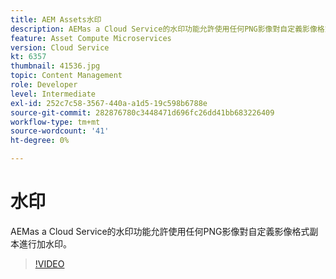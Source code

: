 ```yaml
---
title: AEM Assets水印
description: AEMas a Cloud Service的水印功能允許使用任何PNG影像對自定義影像格式副本進行加水印。
feature: Asset Compute Microservices
version: Cloud Service
kt: 6357
thumbnail: 41536.jpg
topic: Content Management
role: Developer
level: Intermediate
exl-id: 252c7c58-3567-440a-a1d5-19c598b6788e
source-git-commit: 282876780c3448471d696fc26dd41bb683226409
workflow-type: tm+mt
source-wordcount: '41'
ht-degree: 0%

---
```


# 水印

AEMas a Cloud Service的水印功能允許使用任何PNG影像對自定義影像格式副本進行加水印。

>[!VIDEO](https://video.tv.adobe.com/v/41536/?quality=12&learn=on)
